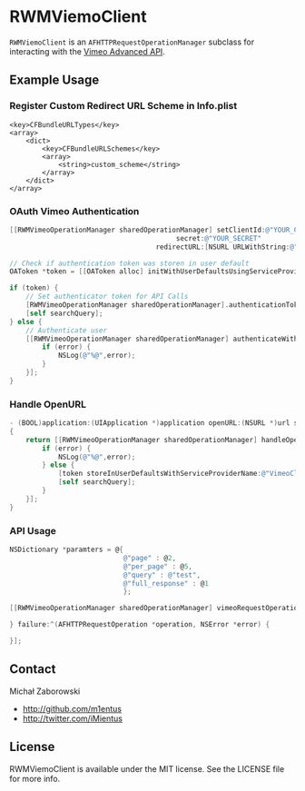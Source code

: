 # RWMViemoClient

`RWMViemoClient` is an `AFHTTPRequestOperationManager` subclass for interacting with the [Vimeo Advanced API](https://developer.vimeo.com/apis/advanced/methods).

## Example Usage

### Register Custom Redirect URL Scheme in Info.plist

```
<key>CFBundleURLTypes</key>
<array>
	<dict>
		<key>CFBundleURLSchemes</key>
		<array>
			<string>custom_scheme</string>
		</array>
	</dict>
</array>
```

### OAuth Vimeo Authentication

```objective-c
[[RWMVimeoOperationManager sharedOperationManager] setClientId:@"YOUR_CLIENT_ID"
                                         secret:@"YOUR_SECRET"
                                    redirectURL:[NSURL URLWithString:@"custom_scheme://login"]];

// Check if authentication token was storen in user default
OAToken *token = [[OAToken alloc] initWithUserDefaultsUsingServiceProviderName:@"VimeoClient" prefix:@"RWM"];

if (token) {
    // Set authenticator token for API Calls
    [RWMVimeoOperationManager sharedOperationManager].authenticationToken = token;
    [self searchQuery];
} else {
    // Authenticate user
    [[RWMVimeoOperationManager sharedOperationManager] authenticateWithBlock:^(NSError *error) {
        if (error) {
            NSLog(@"%@",error);
        }
    }];
}
```

### Handle OpenURL

```objective-c
- (BOOL)application:(UIApplication *)application openURL:(NSURL *)url sourceApplication:(NSString *)sourceApplication annotation:(id)annotation
{
    return [[RWMVimeoOperationManager sharedOperationManager] handleOpenURL:url fallbackHandler:^(OAToken *token, NSError *error) {
        if (error) {
            NSLog(@"%@",error);
        } else {
            [token storeInUserDefaultsWithServiceProviderName:@"VimeoClient" prefix:@"RWM"];
            [self searchQuery];
        }
    }];
}
```

### API Usage

```objective-c
NSDictionary *paramters = @{
                            @"page" : @2,
                            @"per_page" : @5,
                            @"query" : @"test",
                            @"full_response" : @1
                            };

[[RWMVimeoOperationManager sharedOperationManager] vimeoRequestOperationWithHTTPMethod:@"GET" APIMethod:@"vimeo.videos.search" parameters:paramters success:^(AFHTTPRequestOperation *operation, id responseObject) {

} failure:^(AFHTTPRequestOperation *operation, NSError *error) {

}];
```

## Contact

Michał Zaborowski

- http://github.com/m1entus
- http://twitter.com/iMientus

## License

RWMViemoClient is available under the MIT license. See the LICENSE file for more info.

